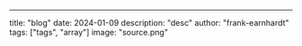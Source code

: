 ---
title: "blog"
date: 2024-01-09
description: "desc"
author: "frank-earnhardt"
tags: ["tags", "array"]
image: "source.png"